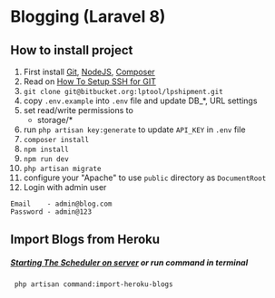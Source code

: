# Blogging (Laravel 8)

## How to install project

1. First install [Git](http://git-scm.com/), [NodeJS](https://nodejs.org/), [Composer](https://getcomposer.org/)
1. Read on [How To Setup SSH for GIT](https://confluence.atlassian.com/bitbucket/set-up-ssh-for-git-728138079.html)
2. `git clone git@bitbucket.org:lptool/lpshipment.git`
3. copy `.env.example` into `.env` file and update DB_*, URL settings
4. set read/write permissions to
    * storage/*
5. run `php artisan key:generate` to update `API_KEY` in `.env` file
6. `composer install`
7. `npm install`
8. `npm run dev`
9. `php artisan migrate`
11. configure your "Apache" to use `public` directory as `DocumentRoot`
12.  Login with admin user
```
Email    - admin@blog.com
Password - admin@123
```



## Import Blogs from Heroku 
##### [Starting The Scheduler on server](https://laravel.com/docs/8.x/scheduling) or run command in terminal 
```
 php artisan command:import-heroku-blogs
```

